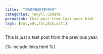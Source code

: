 ```yaml
---
title:  "测试POSET的例子"
categories: jekyll update
permalink: test-post-from-last-year.html
tags: [soc,adc,fat,BLE,wifi]
---
```


This is just a test post from the previous year.

{% include links.html %}
